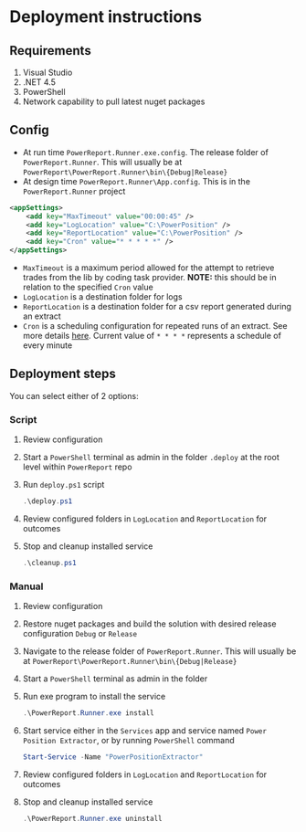 # Deployment instructions

## Requirements

1. Visual Studio
2. .NET 4.5
3. PowerShell
4. Network capability to pull latest nuget packages

## Config

- At run time `PowerReport.Runner.exe.config`. The release folder of `PowerReport.Runner`. This will usually be at `PowerReport\PowerReport.Runner\bin\{Debug|Release}`
- At design time `PowerReport.Runner\App.config`. This is in the `PowerReport.Runner` project

```xml
<appSettings>
    <add key="MaxTimeout" value="00:00:45" />
    <add key="LogLocation" value="C:\PowerPosition" />
    <add key="ReportLocation" value="C:\PowerPosition" />
    <add key="Cron" value="* * * * *" />
</appSettings>
```

- `MaxTimeout` is a maximum period allowed for the attempt to retrieve trades from the lib by coding task provider.
  **NOTE:** this should be in relation to the specified `Cron` value
- `LogLocation` is a destination folder for logs
- `ReportLocation` is a destination folder for a csv report generated during an extract
- `Cron` is a scheduling configuration for repeated runs of an extract. See more details [here](https://en.wikipedia.org/wiki/Cron). Current value of `* * * *` represents a schedule of every minute

## Deployment steps

You can select either of 2 options:

### Script

1. Review configuration
2. Start a `PowerShell` terminal as admin in the folder `.deploy` at the root level within `PowerReport` repo
3. Run `deploy.ps1` script

   ```PowerShell
   .\deploy.ps1
   ```

4. Review configured folders in `LogLocation` and `ReportLocation` for outcomes
5. Stop and cleanup installed service

   ```PowerShell
   .\cleanup.ps1
   ```

### Manual

1. Review configuration
2. Restore nuget packages and build the solution with desired release configuration `Debug` or `Release`
3. Navigate to the release folder of `PowerReport.Runner`. This will usually be at `PowerReport\PowerReport.Runner\bin\{Debug|Release}`
4. Start a `PowerShell` terminal as admin in the folder
5. Run exe program to install the service

   ```PowerShell
   .\PowerReport.Runner.exe install
   ```

6. Start service either in the `Services` app and service named `Power Position Extractor`, or by running `PowerShell` command

   ```PowerShell
   Start-Service -Name "PowerPositionExtractor"
   ```

7. Review configured folders in `LogLocation` and `ReportLocation` for outcomes
8. Stop and cleanup installed service

   ```PowerShell
   .\PowerReport.Runner.exe uninstall
   ```

